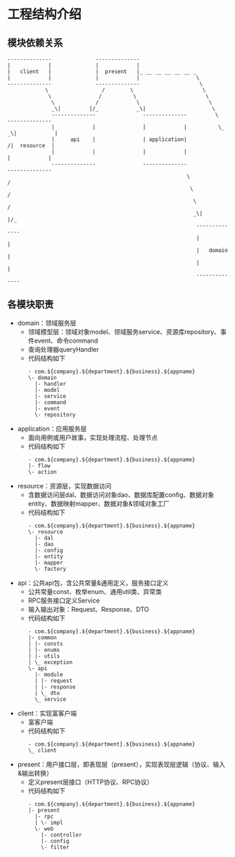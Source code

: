 # 工程结构介绍

## 模块依赖关系

    --------------              --------------
    |            |              |            |
    |   client   |              |  present   |_ __ __ __ __ __ _
    |            |              |            |                  \
    --------------              --------------                   \
                \                 /        \                      \
                 \               /          \                      \
                  \             /            \                      \
                  _\|         |/_            _\|                     \
                  --------------               --------------         \     --------------
                  |            |               |            |          \_ _\|            |
                  |     api    |               | application|              /|  resource  |
                  |            |               |            |               |            |
                  --------------               --------------               --------------
                                                             \                  /
                                                              \                /
                                                               \              /
                                                               _\|          |/_
                                                                --------------
                                                                |            |
                                                                |   domain   |
                                                                |            |
                                                                --------------

## 各模块职责

- domain：领域服务层
    - 领域模型层：领域对象model、领域服务service、资源库repository、事件event、命令command
    - 查询处理器queryHandler
    - 代码结构如下
        ```
        - com.${company}.${department}.${business}.${appname}
        \- domain
          |- handler
          |- model
          |- service
          |- command
          |- event
          \- repository
        ```
- application：应用服务层
    - 面向用例或用户故事，实现处理流程、处理节点
    - 代码结构如下
        ```
        - com.${company}.${department}.${business}.${appname}
        |- flow
        \- action
        ```
- resource：资源层，实现数据访问
    - 含数据访问层dal、数据访问对象dao、数据库配置config、数据对象entity、数据映射mapper、数据对象&领域对象工厂
    - 代码结构如下
        ```
        - com.${company}.${department}.${business}.${appname}
        \- resource
          |- dal
          |- dao
          |- config
          |- entity
          |- mapper
          \- factory
        ```
- api：公共api包，含公共常量&通用定义，服务接口定义
    - 公共常量const、枚举enum、通用util类、异常类
    - RPC服务接口定义Service
    - 输入输出对象：Request、Response、DTO
    - 代码结构如下
        ```
        - com.${company}.${department}.${business}.${appname}
        |- common
        | |- consts
        | |- enums
        | |- utils
        | \_ exception
        \- api
          |- module
          | |- request
          | |- response
          | \_ dto
          \_ service
        ```
- client：实现富客户端
    - 富客户端
    - 代码结构如下
        ```
        - com.${company}.${department}.${business}.${appname}
        \_ client
        ```
- present：用户接口层，即表现层（present），实现表现层逻辑（协议、输入&输出转换）
    - 定义present层接口（HTTP协议、RPC协议）
    - 代码结构如下
        ```
        - com.${company}.${department}.${business}.${appname}
        |- present
          |- rpc
          | \- impl
          \- web
            |- controller
            |- config
            \- filter
        ```